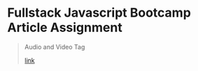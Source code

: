 # Fullstack Javascript Bootcamp Article Assignment

>Audio and Video Tag
>
>[link](https://deepaknayak.hashnode.dev/audio-and-video-tag)
